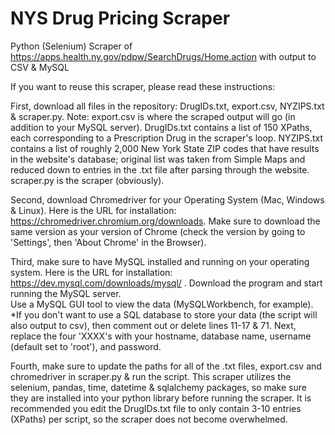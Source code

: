 # NYS Drug Pricing Scraper
Python (Selenium) Scraper of https://apps.health.ny.gov/pdpw/SearchDrugs/Home.action with output to CSV & MySQL
 
If you want to reuse this scraper, please read these instructions:

First, download all files in the repository: DrugIDs.txt, export.csv, NYZIPS.txt & scraper.py. 
Note: export.csv is where the scraped output will go (in addition to your MySQL server). 
DrugIDs.txt contains a list of 150 XPaths, each corresponding to a Prescription Drug in the scraper's loop. 
NYZIPS.txt contains a list of roughly 2,000 New York State ZIP codes that have results in the website's database; original list was taken from Simple Maps and reduced down to entries in the .txt file after parsing through the website. 
scraper.py is the scraper (obviously). 

Second, download Chromedriver for your Operating System (Mac, Windows & Linux). 
Here is the URL for installation: https://chromedriver.chromium.org/downloads. 
Make sure to download the same version as your version of Chrome (check the version by going to 'Settings', then 'About Chrome' in the Browser). 

Third, make sure to have MySQL installed and running on your operating system. 
Here is the URL for installation: https://dev.mysql.com/downloads/mysql/ . 
Download the program and start running the MySQL server.    
Use a MySQL GUI tool to view the data (MySQLWorkbench, for example). 
*If you don't want to use a SQL database to store your data (the script will also output to csv), then comment out or delete lines 11-17 & 71. 
Next, replace the four 'XXXX's with your hostname, database name, username (default set to 'root'), and password. 

Fourth, make sure to update the paths for all of the .txt files, export.csv and chromedriver in scraper.py & run the script. 
This scraper utilizes the selenium, pandas, time, datetime & sqlalchemy packages, so make sure they are installed into your python library before running the scraper. 
It is recommended you edit the DrugIDs.txt file to only contain 3-10 entries (XPaths) per script, so the scraper does not become overwhelmed. 
